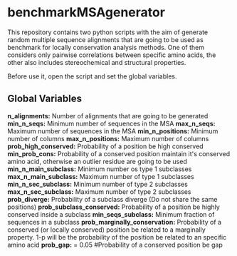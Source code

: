 # benchmarkMSAgenerator

This repository contains two python scripts with the aim of generate random multiple sequence alignments that are going to be used as benchmark for locally conservation analysis methods. One of them considers only pairwise correlations between specific amino acids, the other also includes stereochemical and structural properties.

Before use it, open the script and set the global variables.

## Global Variables

**n_alignments:** Number of alignments that are going to be generated
**min_n_seqs:** Minimum number of sequences in the MSA
**max_n_seqs:** Maximum number of sequences in the MSA
**min_n_positions:** Minimum number of columns
**max_n_positions:** Maximum number of columns
**prob_high_conserved:** Probability of a position be high conserved
**min_prob_cons:** Probability of a conserved position maintain it's conserved amino acid, otherwise an outlier residue are going to be used
**min_n_main_subclass:** Minimum number os type 1 subclasses 
**max_n_main_subclass:** Maximum number of type 1 subclasses
**min_n_sec_subclass:** Minimum number of type 2 subclasses
**max_n_sec_subclass:** Maximum number of type 2 subclasses
**prob_diverge:** Probability of a subclass diverge (Do not share the same positions)
**prob_subclass_conserved:** Probability of a position be highly conserved inside a subclass
**min_seqs_subclass:** Minimum fraction of sequences in a subclass
**prob_marginally_conservation:** Probability of a conserved (or locally conserved) position be related to a marginally property. 1-p will be the probability of the position be related to an specific amino acid
**prob_gap:** = 0.05 #Probability of a conserved position be gap
